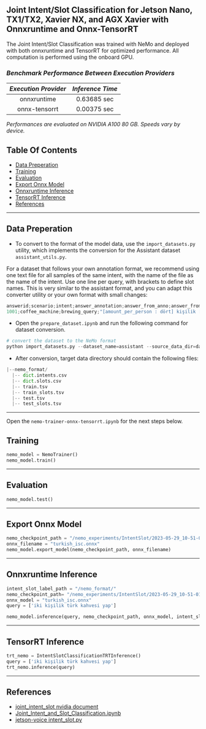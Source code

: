 ## Joint Intent/Slot Classification for Jetson Nano, TX1/TX2, Xavier NX, and AGX Xavier with Onnxruntime and Onnx-TensorRT

The Joint Intent/Slot Classification was trained with NeMo and deployed with both onnxruntime and TensorRT for optimized performance.
All computation is performed using the onboard GPU.

### *Benchmark Performance Between Execution Providers*

| *Execution Provider* |*Inference Time* |
|:----------------:|:----------------:|
| onnxruntime      | 0.63685 sec      |
| onnx-tensorrt    | 0.00375 sec      |

*Performances are evaluated on NVIDIA A100 80 GB. Speeds vary by device.*


## Table Of Contents
- [Data Preperation](#Data-Preperation)
- [Training](#Training)
- [Evaluation](#Evaluation)
- [Export Onnx Model](#Export-Onnx-Model)
- [Onnxruntime Inference](#Onnxruntime-Inference)
- [TensorRT Inference](#TensorRT-Inference)
- [References](#References)
---
## Data Preperation
- To convert to the format of the model data, use the `import_datasets.py` utility, which implements the conversion for the Assistant dataset `assistant_utils.py`. 

For a dataset that follows your own annotation format, we recommend using one text file for all samples of the same intent, with the name of the file as the name of the intent. 
Use one line per query, with brackets to define slot names. This is very similar to the assistant format, and you can adapt this converter utility or your own format with small changes:

```python
answerid;scenario;intent;answer_annotation;answer_from_anno;answer_from_user
1001;coffee_machine;brewing_query;"[amount_per_person : dört] kişilik [coffee_type : filtre kahve] demle";"dört kişilik filtre kahve demle";"4 kişilik filtre kahve demle"
```

- Open the `prepare_dataset.ipynb` and run the following command for dataset conversion.
```python
# convert the dataset to the NeMo format
python import_datasets.py --dataset_name=assistant --source_data_dir=dataset --target_data_dir=nemo_format
```

- After conversion, target data directory should contain the following files:
```python
|--nemo_format/
  |-- dict.intents.csv
  |-- dict.slots.csv
  |-- train.tsv
  |-- train_slots.tsv
  |-- test.tsv
  |-- test_slots.tsv
```

---
Open the `nemo-trainer-onnx-tensorrt.ipynb` for the next steps below.
## Training
```python
nemo_model = NemoTrainer()
nemo_model.train()
```
---
## Evaluation
```python
nemo_model.test()
```
---
## Export Onnx Model
```python
nemo_checkpoint_path = "/nemo_experiments/IntentSlot/2023-05-29_10-51-01/checkpoints/"
onnx_filename = "turkish_isc.onnx"
nemo_model.export_model(nemo_checkpoint_path, onnx_filename)
```
---
## Onnxruntime Inference
```python
intent_slot_label_path = "/nemo_format/"
nemo_checkpoint_path= "/nemo_experiments/IntentSlot/2023-05-29_10-51-01/checkpoints/"
onnx_model = "turkish_isc.onnx"
query = ['iki kişilik türk kahvesi yap']

nemo_model.inference(query, nemo_checkpoint_path, onnx_model, intent_slot_label_path)
```
---
## TensorRT Inference
```python
trt_nemo = IntentSlotClassificationTRTInference()
query = ['iki kişilik türk kahvesi yap']
trt_nemo.inference(query)
```
---
## References

- [joint_intent_slot nvidia document](https://docs.nvidia.com/deeplearning/nemo/user-guide/docs/en/stable/nlp/joint_intent_slot.html)
- [Joint_Intent_and_Slot_Classification.ipynb](https://github.com/NVIDIA/NeMo/blob/main/tutorials/nlp/Joint_Intent_and_Slot_Classification.ipynb)
- [jetson-voice intent_slot.py](https://github.com/dusty-nv/jetson-voice/blob/master/jetson_voice/models/nlp/intent_slot.py)



